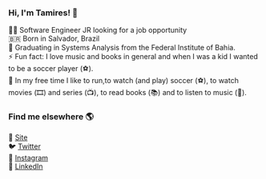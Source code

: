 ### Hi, I'm Tamires! 👋
:woman_technologist: Software Engineer JR looking for a job opportunity <br>
🇧🇷 Born in Salvador, Brazil <br>
🔭 Graduating in Systems Analysis from the Federal Institute of Bahia. <br>
⚡ Fun fact: I love music and books in general and when I was a kid I wanted to be a soccer player (⚽️). <br>
:raising_hand: In my free time I like to run,to watch (and play) soccer (⚽️), to watch movies (🎞️) and series (📺), to read books (📚) and to listen to music (🎵).

### Find me elsewhere 🌎
🚀 [Site](https://tamires-manhaes.github.io) <br>
🐦 [Twitter](https://twitter.com/ahvapimenta) <br>
📸 [Instagram](https://instagram.com/ahvapimenta) <br>
💼 [LinkedIn](https://www.linkedin.com/in/tamires-manhaes/) <br>
